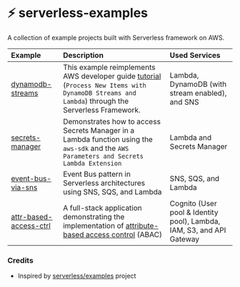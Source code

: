 # ⚡ serverless-examples

A collection of example projects built with Serverless framework on AWS.

| Example                                           | Description                                                                                                                                                                                                                                      | Used Services                                                         |
| :------------------------------------------------ | :----------------------------------------------------------------------------------------------------------------------------------------------------------------------------------------------------------------------------------------------- | :-------------------------------------------------------------------- |
| [dynamodb-streams](/dynamodb-streams)             | This example reimplements AWS developer guide [tutorial](https://docs.aws.amazon.com/amazondynamodb/latest/developerguide/Streams.Lambda.Tutorial.html) (`Process New Items with DynamoDB Streams and Lambda`) through the Serverless Framework. | Lambda, DynamoDB (with stream enabled), and SNS                       |
| [secrets-manager](/secrets-manager)               | Demonstrates how to access Secrets Manager in a Lambda function using the `aws-sdk` and the `AWS Parameters and Secrets Lambda Extension`                                                                                                        | Lambda and Secrets Manager                                            |
| [event-bus-via-sns](/event-bus-via-sns)           | Event Bus pattern in Serverless architectures using SNS, SQS, and Lambda                                                                                                                                                                         | SNS, SQS, and Lambda                                                  |
| [attr-based-access-ctrl](/attr-based-access-ctrl) | A full-stack application demonstrating the implementation of [attribute-based access control](https://docs.aws.amazon.com/IAM/latest/UserGuide/introduction_attribute-based-access-control.html) (ABAC)                                      | Cognito (User pool & Identity pool), Lambda, IAM, S3, and API Gateway |

### Credits

- Inspired by [serverless/examples](https://github.com/serverless/examples) project
